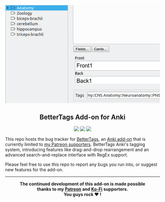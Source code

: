 <p align="center"><img src="screenshots/sidebar.gif"></p>

<h2 align="center">BetterTags Add-on for Anki</h2>

<p align="center">
<a title="Buy me a coffee :)" href="https://ko-fi.com/X8X0L4YV"><img src="https://img.shields.io/badge/ko--fi-contribute-%23579ebd.svg"></a>
<a title="Support me on Patreon :D" href="https://www.patreon.com/bePatron?u=7522179"><img src="https://img.shields.io/badge/patreon-support-%23f96854.svg"></a>
<a title="Follow me on Twitter" href="https://twitter.com/intent/user?screen_name=glutanimate"><img src="https://img.shields.io/twitter/follow/glutanimate.svg"></a>
</p>

This repo hosts the bug tracker for [BetterTags](https://www.patreon.com/glutanimate/posts?tag=BetterTags), an [Anki add-on](https://www.patreon.com/glutanimate) that is currently limited to [my Patreon supporters](https://www.patreon.com/glutanimate). BetterTags Anki's tagging system, introducing features like drag-and-drop rearrangement and an advanced search-and-replace interface with RegEx support.

Please feel free to use this repo to report any bugs you run into, or suggest new features for the add-on.

----

<b>
<div align="center">The continued development of this add-on is made possible <br>thanks to my <a href="https://www.patreon.com/glutanimate">Patreon</a> and <a href="https://ko-fi.com/X8X0L4YV">Ko-Fi</a> supporters.
<br>You guys rock ❤️ !</div>
</b>